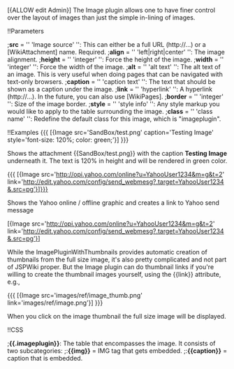 [{ALLOW edit Admin}]
The Image plugin allows one to have finer control over the layout of images than just the simple in-lining of images.

!!Parameters

;__src__ = '' 'Image source' '': This can either be a full URL (http://...) or a [WikiAttachment] name. Required.
;__align__ = '' 'left|right|center' '': The image alignment.
;__height__ = '' 'integer' '': Force the height of the image.
;__width__ = '' 'integer' '': Force the width of the image.
;__alt__ = '' 'alt text' '': The alt text of an image.  This is very useful when doing pages that can be navigated with text-only browsers.
;__caption__ = '' 'caption text' '': The text that should be shown as a caption under the image.
;__link__ = '' 'hyperlink' '': A hyperlink (http://...).  In the future, you can also use [WikiPages].
;__border__ = '' 'integer' '': Size of the image border.
;__style__ = '' 'style info' '': Any style markup you would like to apply to the table surrounding the image.
;__class__ = '' 'class name' '': Redefine the default class for this image, which is "imageplugin".

!!Examples
{{{
[{Image src='SandBox/test.png' caption='Testing Image' style='font-size: 120%; color: green;'}]
}}}

Shows the attachment {{SandBox/test.png}} with the caption __Testing Image__ underneath it.  The text is 120% in height and will be rendered in green color.

{{{
[{Image src='http://opi.yahoo.com/online?u=YahooUser1234&m=g&t=2' 
link='http://edit.yahoo.com/config/send_webmesg?.target=YahooUser1234&.src=pg'}]}}}

Shows the Yahoo online / offline graphic and creates a link to Yahoo send message 

[{Image src='http://opi.yahoo.com/online?u=YahooUser1234&m=g&t=2' 
link='http://edit.yahoo.com/config/send_webmesg?.target=YahooUser1234&.src=pg'}]

While the ImagePluginWithThumbnails provides automatic creation of thumbnails from the full size image, it's also pretty complicated and not part of JSPWiki proper. But the Image plugin can do thumbnail links if you're willing to create the thumbnail images yourself, using the {{link}} attribute, e.g.,

{{{
[{Image src='images/ref/image_thumb.png' link='images/ref/image.png'}]
}}}

When you click on the image thumbnail the full size image will be displayed.


!!CSS

;__{{.imageplugin}}__: The table that encompasses the image.  It consists of two subcategories:
;:__{{img}}__ = IMG tag that gets embedded.
;:__{{caption}}__ = caption that is embedded.
